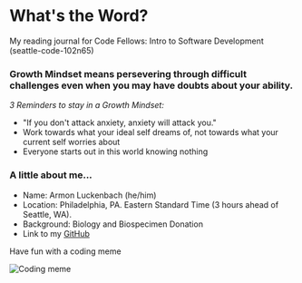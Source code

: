 # What's the Word? 
My reading journal for Code Fellows: Intro to Software Development (seattle-code-102n65)

### Growth Mindset means persevering through difficult challenges even when you may have doubts about your ability. 

*3 Reminders to stay in a Growth Mindset:*
- "If you don't attack anxiety, anxiety will attack you."
- Work towards what your ideal self dreams of, not towards what your current self worries about
- Everyone starts out in this world knowing nothing

### A little about me...
- Name: Armon Luckenbach (he/him)
- Location: Philadelphia, PA. Eastern Standard Time (3 hours ahead of Seattle, WA). 
- Background: Biology and Biospecimen Donation
- Link to my [GitHub](https://github.com/armonluck)

Have fun with a coding meme 

![Coding meme](https://www.digitaltechnologylabs.com/wp-content/uploads/2019/06/01-240x300.jpg)
